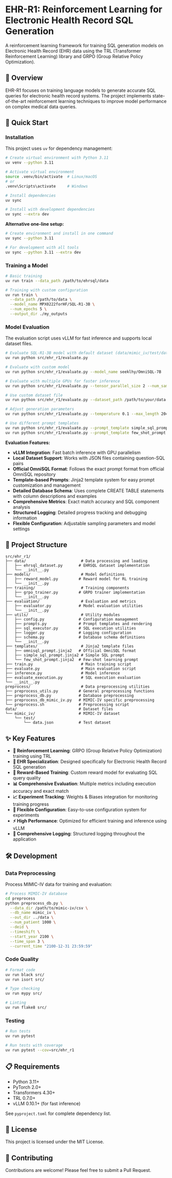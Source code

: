 # EHR-R1: Reinforcement Learning for Electronic Health Record SQL Generation

A reinforcement learning framework for training SQL generation models on Electronic Health Record (EHR) data using the TRL (Transformer Reinforcement Learning) library and GRPO (Group Relative Policy Optimization).

## 🎯 Overview

EHR-R1 focuses on training language models to generate accurate SQL queries for electronic health record systems. The project implements state-of-the-art reinforcement learning techniques to improve model performance on complex medical data queries.

## 🚀 Quick Start

### Installation

This project uses `uv` for dependency management:

```bash
# Create virtual environment with Python 3.11
uv venv --python 3.11

# Activate virtual environment
source .venv/bin/activate  # Linux/macOS
# or
.venv\Scripts\activate     # Windows

# Install dependencies
uv sync

# Install with development dependencies
uv sync --extra dev
```

**Alternative one-line setup:**
```bash
# Create environment and install in one command
uv sync --python 3.11

# For development with all tools
uv sync --python 3.11 --extra dev
```

### Training a Model

```bash
# Basic training
uv run train --data_path /path/to/ehrsql/data

# Training with custom configuration
uv run train \
  --data_path /path/to/data \
  --model_name MPX0222forHF/SQL-R1-3B \
  --num_epochs 5 \
  --output_dir ./my_outputs
```

### Model Evaluation

The evaluation script uses vLLM for fast inference and supports local dataset files.

```bash
# Evaluate SQL-R1-3B model with default dataset (data/mimic_iv/test/data.json)
uv run python src/ehr_r1/evaluate.py

# Evaluate with custom model
uv run python src/ehr_r1/evaluate.py --model_name seeklhy/OmniSQL-7B

# Evaluate with multiple GPUs for faster inference
uv run python src/ehr_r1/evaluate.py --tensor_parallel_size 2 --num_samples 500

# Use custom dataset file
uv run python src/ehr_r1/evaluate.py --dataset_path /path/to/your/data.json

# Adjust generation parameters
uv run python src/ehr_r1/evaluate.py --temperature 0.1 --max_length 2048 --num_samples 100

# Use different prompt templates
uv run python src/ehr_r1/evaluate.py --prompt_template simple_sql_prompt.jinja2
uv run python src/ehr_r1/evaluate.py --prompt_template few_shot_prompt.jinja2
```

**Evaluation Features:**
- **vLLM Integration**: Fast batch inference with GPU parallelism
- **Local Dataset Support**: Works with JSON files containing question-SQL pairs
- **Official OmniSQL Format**: Follows the exact prompt format from official OmniSQL repository
- **Template-based Prompts**: Jinja2 template system for easy prompt customization and management
- **Detailed Database Schema**: Uses complete CREATE TABLE statements with column descriptions and examples
- **Comprehensive Metrics**: Exact match accuracy and SQL component analysis
- **Structured Logging**: Detailed progress tracking and debugging information
- **Flexible Configuration**: Adjustable sampling parameters and model settings

## 📁 Project Structure

```
src/ehr_r1/
├── data/                        # Data processing and loading
│   ├── ehrsql_dataset.py       # EHRSQL dataset implementation
│   └── __init__.py
├── models/                      # Model definitions
│   ├── reward_model.py         # Reward model for RL training
│   └── __init__.py
├── training/                    # Training components
│   ├── grpo_trainer.py         # GRPO trainer implementation
│   └── __init__.py
├── evaluation/                  # Evaluation and metrics
│   ├── evaluator.py            # Model evaluation utilities
│   └── __init__.py
├── utils/                       # Utility modules
│   ├── config.py               # Configuration management
│   ├── prompts.py              # Prompt templates and rendering
│   ├── sql_executor.py         # SQL execution utilities
│   ├── logger.py               # Logging configuration
│   ├── schema.py               # Database schema definitions
│   └── __init__.py
├── templates/                   # Jinja2 template files
│   ├── omnisql_prompt.jinja2   # Official OmniSQL format
│   ├── simple_sql_prompt.jinja2 # Simple SQL prompt
│   └── few_shot_prompt.jinja2  # Few-shot learning prompt
├── train.py                     # Main training script
├── evaluate.py                  # Main evaluation script
├── inference.py                 # Model inference
├── evaluate_execution.py        # SQL execution evaluation
└── __init__.py
preprocess/                      # Data preprocessing utilities
├── preprocess_utils.py         # General preprocessing functions
├── preprocess_db.py            # Database preprocessing
├── preprocess_db_mimic_iv.py   # MIMIC-IV specific preprocessing
└── preprocess.sh               # Preprocessing script
data/                           # Dataset files
└── mimic_iv/                   # MIMIC-IV dataset
    └── test/
        └── data.json           # Test dataset
```

## ✨ Key Features

- **🔄 Reinforcement Learning**: GRPO (Group Relative Policy Optimization) training using TRL
- **🏥 EHR Specialization**: Designed specifically for Electronic Health Record SQL generation
- **🎯 Reward-Based Training**: Custom reward model for evaluating SQL query quality
- **📊 Comprehensive Evaluation**: Multiple metrics including execution accuracy and exact match
- **📈 Experiment Tracking**: Weights & Biases integration for monitoring training progress
- **🔧 Flexible Configuration**: Easy-to-use configuration system for experiments
- **⚡ High Performance**: Optimized for efficient training and inference using vLLM
- **📝 Comprehensive Logging**: Structured logging throughout the application

## 🛠️ Development

### Data Preprocessing

Process MIMIC-IV data for training and evaluation:

```bash
# Process MIMIC-IV database
cd preprocess
python preprocess_db.py \
  --data_dir /path/to/mimic-iv/csv \
  --db_name mimic_iv \
  --out_dir ../data \
  --num_patient 1000 \
  --deid \
  --timeshift \
  --start_year 2100 \
  --time_span 3 \
  --current_time "2100-12-31 23:59:59"
```

### Code Quality

```bash
# Format code
uv run black src/
uv run isort src/

# Type checking
uv run mypy src/

# Linting
uv run flake8 src/
```

### Testing

```bash
# Run tests
uv run pytest

# Run tests with coverage
uv run pytest --cov=src/ehr_r1
```

## 📋 Requirements

- Python 3.11+
- PyTorch 2.0+
- Transformers 4.30+
- TRL 0.7.0+
- vLLM 0.10.1+ (for fast inference)

See `pyproject.toml` for complete dependency list.

## 📄 License

This project is licensed under the MIT License.

## 🤝 Contributing

Contributions are welcome! Please feel free to submit a Pull Request.